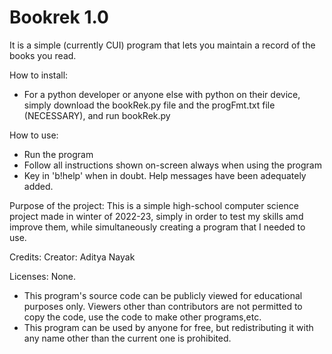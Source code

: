 # Bookrek 1.0
It is a simple (currently CUI) program that lets you maintain a record of the books you read.

How to install:
- For a python developer or anyone else with python on their device, simply download the bookRek.py file and the progFmt.txt file (NECESSARY), and run bookRek.py

How to use:
- Run the program
- Follow all instructions shown on-screen always when using the program
- Key in 'b!help' when in doubt. Help messages have been adequately added.

Purpose of the project:
This is a simple high-school computer science project made in winter of 2022-23, simply in order to test my skills amd improve them, while simultaneously creating a program that I needed to use.

Credits:
Creator: Aditya Nayak

Licenses: None.
- This program's source code can be publicly viewed for educational purposes only. Viewers other than contributors are not permitted to copy the code, use the code to make other programs,etc.
- This program can be used by anyone for free, but redistributing it with any name other than the current one is prohibited.
